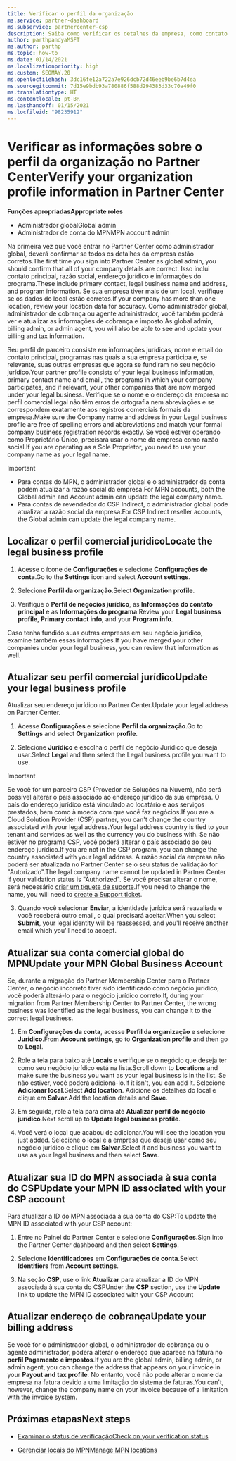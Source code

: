 ```yaml
---
title: Verificar o perfil da organização
ms.service: partner-dashboard
ms.subservice: partnercenter-csp
description: Saiba como verificar os detalhes da empresa, como contato principal, endereço e informações do programa. Você também pode atualizar seus endereços jurídico e para cobrança.
author: parthpandyaMSFT
ms.author: parthp
ms.topic: how-to
ms.date: 01/14/2021
ms.localizationpriority: high
ms.custom: SEOMAY.20
ms.openlocfilehash: 3dc16fe12a722a7e926dcb72d46eeb9be6b7d4ea
ms.sourcegitcommit: 7d15e9bdb93a780886f588d294383d33c70a49f0
ms.translationtype: HT
ms.contentlocale: pt-BR
ms.lasthandoff: 01/15/2021
ms.locfileid: "98235912"
---
```

# <a name="verify-your-organization-profile-information-in-partner-center"></a><span data-ttu-id="38085-104">Verificar as informações sobre o perfil da organização no Partner Center</span><span class="sxs-lookup"><span data-stu-id="38085-104">Verify your organization profile information in Partner Center</span></span>

<span data-ttu-id="38085-105">**Funções apropriadas**</span><span class="sxs-lookup"><span data-stu-id="38085-105">**Appropriate roles**</span></span>

- <span data-ttu-id="38085-106">Administrador global</span><span class="sxs-lookup"><span data-stu-id="38085-106">Global admin</span></span>
- <span data-ttu-id="38085-107">Administrador de conta do MPN</span><span class="sxs-lookup"><span data-stu-id="38085-107">MPN account admin</span></span>

<span data-ttu-id="38085-108">Na primeira vez que você entrar no Partner Center como administrador global, deverá confirmar se todos os detalhes da empresa estão corretos.</span><span class="sxs-lookup"><span data-stu-id="38085-108">The first time you sign into Partner Center as global admin, you should confirm that all of your company details are correct.</span></span> <span data-ttu-id="38085-109">Isso inclui contato principal, razão social, endereço jurídico e informações do programa.</span><span class="sxs-lookup"><span data-stu-id="38085-109">These include primary contact, legal business name and address, and program information.</span></span> <span data-ttu-id="38085-110">Se sua empresa tiver mais de um local, verifique se os dados do local estão corretos.</span><span class="sxs-lookup"><span data-stu-id="38085-110">If your company has more than one location, review your location data for accuracy.</span></span> <span data-ttu-id="38085-111">Como administrador global, administrador de cobrança ou agente administrador, você também poderá ver e atualizar as informações de cobrança e imposto.</span><span class="sxs-lookup"><span data-stu-id="38085-111">As global admin, billing admin, or admin agent, you will also be able to see and update your billing and tax information.</span></span>

<span data-ttu-id="38085-112">Seu perfil de parceiro consiste em informações jurídicas, nome e email do contato principal, programas nas quais a sua empresa participa e, se relevante, suas outras empresas que agora se fundiram no seu negócio jurídico.</span><span class="sxs-lookup"><span data-stu-id="38085-112">Your partner profile consists of your legal business information, primary contact name and email, the programs in which your company participates, and if relevant, your other companies that are now merged under your legal business.</span></span> <span data-ttu-id="38085-113">Verifique se o nome e o endereço da empresa no perfil comercial legal não têm erros de ortografia nem abreviações e se correspondem exatamente aos registros comerciais formais da empresa.</span><span class="sxs-lookup"><span data-stu-id="38085-113">Make sure the Company name and address in your Legal business profile are free of spelling errors and abbreviations and match your formal company business registration records exactly.</span></span> <span data-ttu-id="38085-114">Se você estiver operando como Proprietário Único, precisará usar o nome da empresa como razão social.</span><span class="sxs-lookup"><span data-stu-id="38085-114">If you are operating as a Sole Proprietor, you need to use your company name as your legal name.</span></span>

>[!Important]
>- <span data-ttu-id="38085-115">Para contas do MPN, o administrador global e o administrador da conta podem atualizar a razão social da empresa.</span><span class="sxs-lookup"><span data-stu-id="38085-115">For MPN accounts, both the Global admin and Account admin can update the legal company name.</span></span>
>- <span data-ttu-id="38085-116">Para contas de revendedor do CSP Indirect, o administrador global pode atualizar a razão social da empresa.</span><span class="sxs-lookup"><span data-stu-id="38085-116">For CSP Indirect reseller accounts, the Global admin can update the legal company name.</span></span> 

## <a name="locate-the-legal-business-profile"></a><span data-ttu-id="38085-117">Localizar o perfil comercial jurídico</span><span class="sxs-lookup"><span data-stu-id="38085-117">Locate the legal business profile</span></span>

1. <span data-ttu-id="38085-118">Acesse o ícone de **Configurações** e selecione **Configurações de conta**.</span><span class="sxs-lookup"><span data-stu-id="38085-118">Go to the **Settings** icon and select **Account settings**.</span></span>
 
1. <span data-ttu-id="38085-119">Selecione **Perfil da organização**.</span><span class="sxs-lookup"><span data-stu-id="38085-119">Select **Organization profile**.</span></span> 

2. <span data-ttu-id="38085-120">Verifique o **Perfil de negócios jurídico**, as **Informações do contato principal** e as **Informações do programa**.</span><span class="sxs-lookup"><span data-stu-id="38085-120">Review your **Legal business profile**, **Primary contact info**, and your **Program info**.</span></span>

<span data-ttu-id="38085-121">Caso tenha fundido suas outras empresas em seu negócio jurídico, examine também essas informações.</span><span class="sxs-lookup"><span data-stu-id="38085-121">If you have merged your other companies under your legal business, you can review that information as well.</span></span> 

## <a name="update-your-legal-business-profile"></a><span data-ttu-id="38085-122">Atualizar seu perfil comercial jurídico</span><span class="sxs-lookup"><span data-stu-id="38085-122">Update your legal business profile</span></span>

<span data-ttu-id="38085-123">Atualizar seu endereço jurídico no Partner Center.</span><span class="sxs-lookup"><span data-stu-id="38085-123">Update your legal address on Partner Center.</span></span>

1. <span data-ttu-id="38085-124">Acesse **Configurações** e selecione **Perfil da organização**.</span><span class="sxs-lookup"><span data-stu-id="38085-124">Go to **Settings** and select **Organization profile**.</span></span>


2. <span data-ttu-id="38085-125">Selecione **Jurídico** e escolha o perfil de negócio Jurídico que deseja usar.</span><span class="sxs-lookup"><span data-stu-id="38085-125">Select **Legal**  and then select the Legal business profile you want to use.</span></span>

>[!Important]
><span data-ttu-id="38085-126">Se você for um parceiro CSP (Provedor de Soluções na Nuvem), não será possível alterar o país associado ao endereço jurídico da sua empresa. O país do endereço jurídico está vinculado ao locatário e aos serviços prestados, bem como à moeda com que você faz negócios.</span><span class="sxs-lookup"><span data-stu-id="38085-126">If you are a Cloud Solution Provider (CSP) partner, you can't change the country associated with your legal address.Your legal address country is tied to your tenant and services as well as the currency you do business with.</span></span> <span data-ttu-id="38085-127">Se não estiver no programa CSP, você poderá alterar o país associado ao seu endereço jurídico.</span><span class="sxs-lookup"><span data-stu-id="38085-127">If you are not in the CSP program, you can change the country associated with your legal address.</span></span> <span data-ttu-id="38085-128">A razão social da empresa não poderá ser atualizada no Partner Center se o seu status de validação for "Autorizado".</span><span class="sxs-lookup"><span data-stu-id="38085-128">The legal company name cannot be updated in Partner Center if your validation status is "Authorized".</span></span> <span data-ttu-id="38085-129">Se você precisar alterar o nome, será necessário [criar um tíquete de suporte](https://partner.microsoft.com/dashboard/support/servicerequests/create?stage=2&topicid=eb74583c-61b3-2124-bffc-00920e0ae772).</span><span class="sxs-lookup"><span data-stu-id="38085-129">If you need to change the name, you will need to [create a Support ticket](https://partner.microsoft.com/dashboard/support/servicerequests/create?stage=2&topicid=eb74583c-61b3-2124-bffc-00920e0ae772).</span></span>

3. <span data-ttu-id="38085-130">Quando você selecionar **Enviar**, a identidade jurídica será reavaliada e você receberá outro email, o qual precisará aceitar.</span><span class="sxs-lookup"><span data-stu-id="38085-130">When you select **Submit**, your legal identity will be reassessed, and you'll receive another email which you'll need to accept.</span></span>

## <a name="update-your-mpn-global-business-account"></a><span data-ttu-id="38085-131">Atualizar sua conta comercial global do MPN</span><span class="sxs-lookup"><span data-stu-id="38085-131">Update your MPN Global Business Account</span></span>

<span data-ttu-id="38085-132">Se, durante a migração do Partner Membership Center para o Partner Center, o negócio incorreto tiver sido identificado como negócio jurídico, você poderá alterá-lo para o negócio jurídico correto.</span><span class="sxs-lookup"><span data-stu-id="38085-132">If, during your migration from Partner Membership Center to Partner Center, the wrong business was identified as the legal business, you can change it to the correct legal business.</span></span>

1. <span data-ttu-id="38085-133">Em **Configurações da conta**, acesse **Perfil da organização** e selecione **Jurídico**.</span><span class="sxs-lookup"><span data-stu-id="38085-133">From **Account settings**, go to **Organization profile** and then go to **Legal**.</span></span>

1.  <span data-ttu-id="38085-134">Role a tela para baixo até **Locais** e verifique se o negócio que deseja ter como seu negócio jurídico está na lista.</span><span class="sxs-lookup"><span data-stu-id="38085-134">Scroll down to **Locations** and make sure the business you want as your legal business is in the list.</span></span> <span data-ttu-id="38085-135">Se não estiver, você poderá adicioná-lo.</span><span class="sxs-lookup"><span data-stu-id="38085-135">If it isn't, you can add it.</span></span> <span data-ttu-id="38085-136">Selecione **Adicionar local**.</span><span class="sxs-lookup"><span data-stu-id="38085-136">Select **Add location**.</span></span> <span data-ttu-id="38085-137">Adicione os detalhes do local e clique em **Salvar**.</span><span class="sxs-lookup"><span data-stu-id="38085-137">Add the location details and **Save**.</span></span>

2. <span data-ttu-id="38085-138">Em seguida, role a tela para cima até **Atualizar perfil do negócio jurídico**.</span><span class="sxs-lookup"><span data-stu-id="38085-138">Next scroll up to **Update legal business profile**.</span></span>

3. <span data-ttu-id="38085-139">Você verá o local que acabou de adicionar.</span><span class="sxs-lookup"><span data-stu-id="38085-139">You will see the location you just added.</span></span> <span data-ttu-id="38085-140">Selecione o local e a empresa que deseja usar como seu negócio jurídico e clique em **Salvar**.</span><span class="sxs-lookup"><span data-stu-id="38085-140">Select it and business you want to use as your legal business and then select **Save**.</span></span>

## <a name="update-your-mpn-id-associated-with-your-csp-account"></a><span data-ttu-id="38085-141">Atualizar sua ID do MPN associada à sua conta do CSP</span><span class="sxs-lookup"><span data-stu-id="38085-141">Update your MPN ID associated with your CSP account</span></span>

<span data-ttu-id="38085-142">Para atualizar a ID do MPN associada à sua conta do CSP:</span><span class="sxs-lookup"><span data-stu-id="38085-142">To update the MPN ID associated with your CSP account:</span></span>

1. <span data-ttu-id="38085-143">Entre no Painel do Partner Center e selecione **Configurações**.</span><span class="sxs-lookup"><span data-stu-id="38085-143">Sign into the Partner Center dashboard and then select **Settings**.</span></span>
 
1. <span data-ttu-id="38085-144">Selecione **Identificadores** em **Configurações de conta**.</span><span class="sxs-lookup"><span data-stu-id="38085-144">Select **Identifiers** from **Account settings**.</span></span>

1. <span data-ttu-id="38085-145">Na seção **CSP**, use o link **Atualizar** para atualizar a ID do MPN associada à sua conta do CSP</span><span class="sxs-lookup"><span data-stu-id="38085-145">Under the **CSP** section, use the **Update** link to update the MPN ID associated with your CSP Account</span></span> 


## <a name="update-your-billing-address"></a><span data-ttu-id="38085-146">Atualizar endereço de cobrança</span><span class="sxs-lookup"><span data-stu-id="38085-146">Update your billing address</span></span>

<span data-ttu-id="38085-147">Se você for o administrador global, o administrador de cobrança ou o agente administrador, poderá alterar o endereço que aparece na fatura no **perfil Pagamento e impostos**.</span><span class="sxs-lookup"><span data-stu-id="38085-147">If you are the global admin, billing admin, or admin agent, you can change the address that appears on your invoice in your **Payout and tax profile**.</span></span> <span data-ttu-id="38085-148">No entanto, você não pode alterar o nome da empresa na fatura devido a uma limitação do sistema de faturas.</span><span class="sxs-lookup"><span data-stu-id="38085-148">You can't, however, change the company name on your invoice because of a limitation with the invoice system.</span></span>

## <a name="next-steps"></a><span data-ttu-id="38085-149">Próximas etapas</span><span class="sxs-lookup"><span data-stu-id="38085-149">Next steps</span></span>

- [<span data-ttu-id="38085-150">Examinar o status de verificação</span><span class="sxs-lookup"><span data-stu-id="38085-150">Check on your verification status</span></span>](verification-responses.md)
 
- [<span data-ttu-id="38085-151">Gerenciar locais do MPN</span><span class="sxs-lookup"><span data-stu-id="38085-151">Manage MPN locations</span></span>](manage-locations.md)


